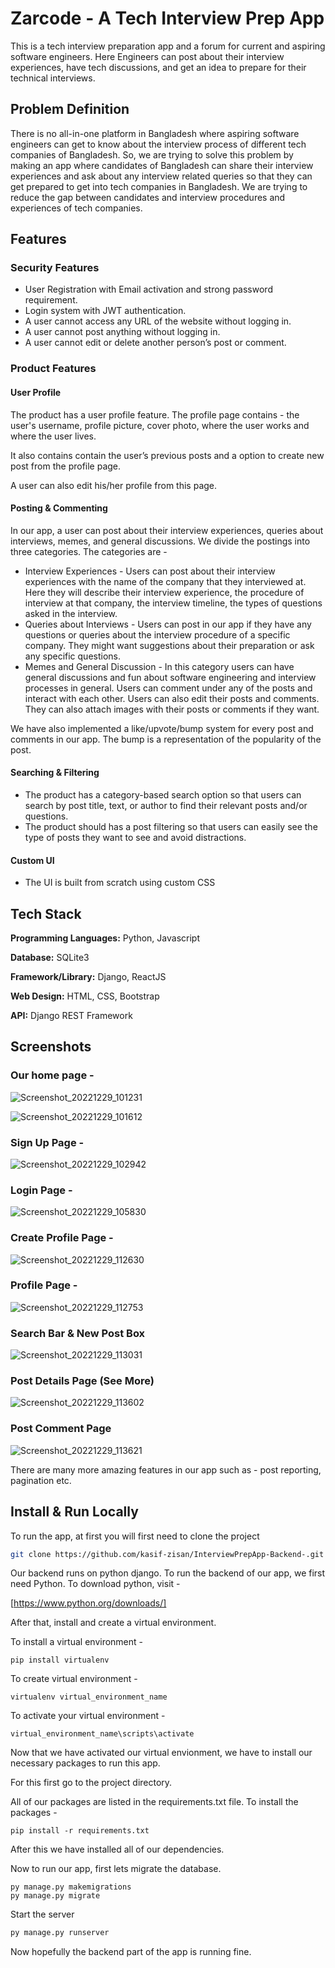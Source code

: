 
# Zarcode - A Tech Interview Prep App

This is a tech interview preparation app and a forum for current and aspiring software engineers. Here Engineers can post about their interview experiences, have tech discussions, and get an idea to prepare for their technical interviews.

## Problem Definition

There is no all-in-one platform in Bangladesh where aspiring software engineers can get to know about the interview process of different tech companies of Bangladesh. 
So, we are trying to solve this problem by making an app where candidates of Bangladesh can share their interview experiences and ask about any interview related queries so that they can get prepared to get into tech companies in Bangladesh. We are trying to reduce the gap between candidates and interview procedures and experiences of tech companies. 



## Features

### Security Features

* User Registration with Email activation and strong password requirement.
* Login system with JWT authentication.
* A user cannot access any URL of the website without logging in.
* A user cannot post anything without logging in.
* A user cannot edit or delete another person’s post or comment.

### Product Features

#### User Profile

The product has a user profile feature. The profile page contains - the user's username, profile picture, cover photo, where the user works and where the user lives. 

It also contains contain the user’s previous posts and a option to create new post from the profile page.

A user can also edit his/her profile from this page.

#### Posting & Commenting

In our app, a user can post about their interview experiences, queries about interviews, memes, and general discussions. We divide the postings into three categories. The categories are -
* Interview Experiences - Users can post about their interview experiences with the name of the company that they interviewed at. Here they will describe their interview experience, the procedure of interview at that company, the interview timeline, the types of questions asked in the interview.
* Queries about Interviews - Users can post in our app if they have any questions or queries about the interview procedure of a specific company. They might want suggestions about their preparation or ask any specific questions.
* Memes and General Discussion - In this category users can have general discussions and fun about software engineering and interview processes in general.
Users can comment under any of the posts and interact with each other.
Users can also edit their posts and comments. They can also attach images with their posts or comments if they want.

We have also implemented a like/upvote/bump system for every post and comments in our app. The bump is a representation of the popularity of the post.

#### Searching & Filtering

* The product has a category-based search option so that users can search by post title, text, or author to find their relevant posts and/or questions.
* The product should has a post filtering so that users can easily see the type of posts they want to see and avoid distractions.

#### Custom UI

* The UI is built from scratch using custom CSS
## Tech Stack

**Programming Languages:** Python, Javascript

**Database:** SQLite3

**Framework/Library:** Django, ReactJS

**Web Design:** HTML, CSS, Bootstrap

**API:** Django REST Framework

## Screenshots

### Our home page -

![Screenshot_20221229_101231](https://github.com/kasif-zisan/InterviewPrepApp-Backend-/assets/75033362/ed675c7b-2a13-438c-af84-3e51218a47f5)

![Screenshot_20221229_101612](https://github.com/kasif-zisan/InterviewPrepApp-Backend-/assets/75033362/fb9c3f61-7574-4504-9817-8db1f98f8495)

### Sign Up Page - 

![Screenshot_20221229_102942](https://github.com/kasif-zisan/InterviewPrepApp-Backend-/assets/75033362/e3415a08-2c54-409d-b0c8-1774837b0d86)

### Login Page -

![Screenshot_20221229_105830](https://github.com/kasif-zisan/InterviewPrepApp-Backend-/assets/75033362/a520ed37-b862-439f-9c15-813c34aab7db)

### Create Profile Page -

![Screenshot_20221229_112630](https://github.com/kasif-zisan/InterviewPrepApp-Backend-/assets/75033362/954e2312-3cab-4f01-b888-1f81d01b7683)

### Profile Page -

![Screenshot_20221229_112753](https://github.com/kasif-zisan/InterviewPrepApp-Backend-/assets/75033362/9899289e-841c-4ff3-b268-8702626d5466)

### Search Bar & New Post Box

![Screenshot_20221229_113031](https://github.com/kasif-zisan/InterviewPrepApp-Backend-/assets/75033362/0b2c9611-f476-4fba-897a-cf610108819a)

### Post Details Page (See More)

![Screenshot_20221229_113602](https://github.com/kasif-zisan/InterviewPrepApp-Backend-/assets/75033362/1342cc63-fa22-455e-afd4-b2bbcd207b68)

### Post Comment Page

![Screenshot_20221229_113621](https://github.com/kasif-zisan/InterviewPrepApp-Backend-/assets/75033362/1fc53f98-d1f4-4f5c-b53b-f0b00fa094d3)

There are many more amazing features in our app such as - post reporting, pagination etc.

## Install & Run Locally

To run the app, at first you will first need to clone the project

```bash
git clone https://github.com/kasif-zisan/InterviewPrepApp-Backend-.git
```

Our backend runs on python django. To run the backend of our app, we first need Python.
To download python, visit -

[https://www.python.org/downloads/]

After that, install and create a virtual environment.

To install a virtual environment -
```code
pip install virtualenv
```
To create virtual environment -
```code
virtualenv virtual_environment_name
```
To activate your virtual environment -
```code
virtual_environment_name\scripts\activate
```
Now that we have activated our virtual envionment, we have to install our necessary packages to run this app. 

For this first go to the project directory.

All of our packages are listed in the requirements.txt file.
To install the packages -
```code
pip install -r requirements.txt
```
After this we have installed all of our dependencies.

Now to run our app, first lets migrate the database.
```code
py manage.py makemigrations
py manage.py migrate
```
Start the server

```bash
py manage.py runserver
```

Now hopefully the backend part of the app is running fine.



